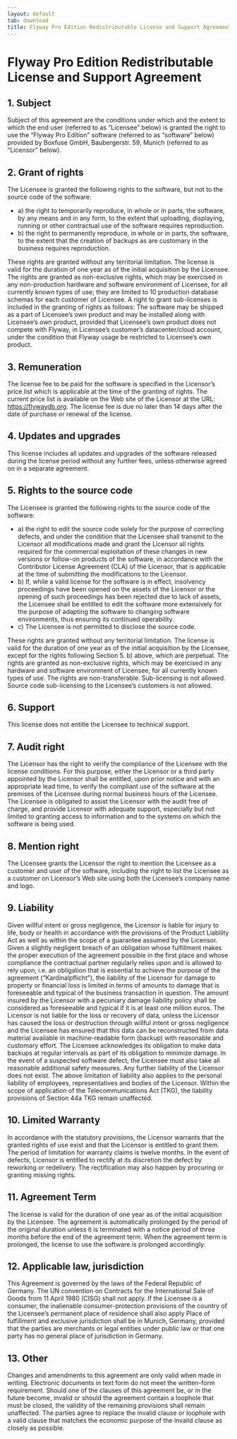 ```yaml
---
layout: default
tab: download
title: Flyway Pro Edition Redistributable License and Support Agreement
---
```

# Flyway Pro Edition Redistributable License and Support Agreement

## 1. Subject
Subject of this agreement are the conditions under which and the extent to which the end user (referred to as “Licensee” below) is granted the right to use the “Flyway Pro Edition” software (referred to as “software” below) provided by Boxfuse GmbH, Baubergerstr. 59, Munich (referred to as “Licensor” below).

## 2. Grant of rights
The Licensee is granted the following rights to the software, but not to the source code of the software:
- a) the right to temporarily reproduce, in whole or in parts, the software, by any means and in any form, to the extent that uploading, displaying, running or other contractual use of the software requires reproduction.
- b) the right to permanently reproduce, in whole or in parts, the software, to the extent that the creation of backups as are customary in the business requires reproduction.

These rights are granted without any territorial limitation. The license is valid for the duration of one year as of the initial acquisition by the Licensee. The rights are granted as non-exclusive rights, which may be exercised in any non-production hardware and software environment of Licensee, for all currently known types of use; they are limited to 10 production database schemas for each customer of Licensee.
A right to grant sub-licenses is included in the granting of rights as follows: The software may be shipped as a part of Licensee’s own product and may be installed along with Licensee’s own product, provided that Licensee’s own product does not compete with Flyway, in Licensee’s customer’s datacenter/cloud account, under the condition that Flyway usage be restricted to Licensee’s own product.

## 3. Remuneration
The license fee to be paid for the software is specified in the Licensor’s price list which is applicable at the time of the granting of rights. The current price list is available on the Web site of the Licensor at the URL: https://flywaydb.org. The license fee is due no later than 14 days after the date of purchase or renewal of the license.

## 4. Updates and upgrades
This license includes all updates and upgrades of the software released during the license period without any further fees, unless otherwise agreed on in a separate agreement.

## 5. Rights to the source code
The Licensee is granted the following rights to the source code of the software:
- a) the right to edit the source code solely for the purpose of correcting defects, and under the condition that the Licensee shall transmit to the Licensor all modifications made and grant the Licensor all rights required for the commercial exploitation of these changes in new versions or follow-on products of the software, in accordance with the Contributor License Agreement (CLA) of the Licensor, that is applicable at the time of submitting the modifications to the Licensor.
- b) If, while a valid license for the software is in effect, insolvency proceedings have been opened on the assets of the Licensor or the opening of such proceedings has been rejected due to lack of assets, the Licensee shall be entitled to edit the software more extensively for the purpose of adapting the software to changing software environments, thus ensuring its continued operability.
- c) The Licensee is not permitted to disclose the source code.

These rights are granted without any territorial limitation. The license is valid for the duration of one year as of the initial acquisition by the Licensee, except for the rights following Section 5. b) above, which are perpetual. The rights are granted as non-exclusive rights, which may be exercised in any hardware and software environment of Licensee, for all currently known types of use.
The rights are non-transferable. Sub-licensing is not allowed. Source code sub-licensing to the Licensee’s customers is not allowed.

## 6. Support
This license does not entitle the Licensee to technical support.

## 7. Audit right
The Licensor has the right to verify the compliance of the Licensee with the license conditions. For this purpose, either the Licensor or a third party appointed by the Licensor shall be entitled, upon prior notice and with an appropriate lead time, to verify the compliant use of the software at the premises of the Licensee during normal business hours of the Licensee. The Licensee is obligated to assist the Licensor with the audit free of charge, and provide Licensor with adequate support, especially but not limited to granting  access to information and to the systems on which the software is being used.

## 8. Mention right
The Licensee grants the Licensor the right to mention the Licensee as a customer and user of the software, including the right to list the Licensee as a customer on Licensor’s Web site using both the Licensee’s company name and logo.

## 9. Liability
Given willful intent or gross negligence, the Licensor is liable for injury to life, body or health in accordance with the provisions of the Product Liability Act as well as within the scope of a guarantee assumed by the Licensor.
Given a slightly negligent breach of an obligation whose fulfillment makes the proper execution of the agreement possible in the first place and whose compliance the contractual partner regularly relies upon and is allowed to rely upon, i.e. an obligation that is essential to achieve the purpose of the agreement (“Kardinalpflicht”), the liability of the Licensor for damage to property or financial loss is limited in terms of amounts to damage that is foreseeable and typical of the business transaction in question. The amount insured by the Licensor with a pecuniary damage liability policy shall be considered as foreseeable and typical if it is at least one million euros.
The Licensor is not liable for the loss or recovery of data, unless the Licensor has caused the loss or destruction through willful intent or gross negligence and the Licensee has ensured that this data can be reconstructed from data material available in machine-readable form (backup) with reasonable and customary effort. The Licensee acknowledges its obligation to make data backups at regular intervals as part of its obligation to minimize damage. In the event of a suspected software defect, the Licensee must also take all reasonable additional safety measures.
Any further liability of the Licensor does not exist. The above limitation of liability also applies to the personal liability of employees, representatives and bodies of the Licensor. Within the scope of application of the Telecommunications Act (TKG), the liability provisions of Section 44a TKG remain unaffected.

## 10. Limited Warranty
In accordance with the statutory provisions, the Licensor warrants that the granted rights of use exist and that the Licensor is entitled to grant them. The period of limitation for warranty claims is twelve months. In the event of defects, Licensor is entitled to rectify at its discretion the defect by reworking or redelivery. The rectification may also happen by procuring or granting missing rights.

## 11. Agreement Term
The license is valid for the duration of one year as of the initial acquisition by the Licensee. The agreement is automatically prolonged by the period of the original duration unless it is terminated with a notice period of three months before the end of the agreement term. When the agreement term is prolonged, the license to use the software is prolonged accordingly.

## 12. Applicable law, jurisdiction
This Agreement is governed by the laws of the Federal Republic of Germany. The UN convention on Contracts for the International Sale of Goods from 11 April 1980 (CISG) shall not apply. If the Licensee is a consumer, the inalienable consumer-protection provisions of the country of the Licensee’s permanent place of residence shall also apply
Place of fulfillment and exclusive jurisdiction shall be in Munich, Germany, provided that the parties are merchants or legal entities under public law or that one party has no general place of jurisdiction in Germany.

## 13. Other
Changes and amendments to this agreement are only valid when made in writing. Electronic documents in text form do not meet the written-form requirement.
Should one of the clauses of this agreement be, or in the future become, invalid or should the agreement contain a loophole that must be closed, the validity of the remaining provisions shall remain unaffected. The parties agree to replace the invalid clause or loophole with a valid clause that matches the economic purpose of the invalid clause as closely as possible.
